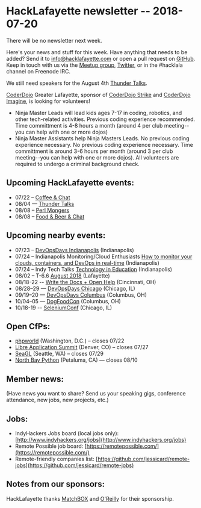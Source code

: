 # HackLafayette newsletter -- 2018-07-20

There will be no newsletter next week.

Here's your news and stuff for this week. Have anything that needs to be added? Send it to info@hacklafayette.com or open a pull request on [GitHub](https://github.com/hacklafayette/newsletter). Keep in touch with us via the [Meetup group](https://www.meetup.com/hacklafayette/), [Twitter](https://twitter.com/hacklafayette), or in the #hacklala channel on Freenode IRC.

We still need speakers for the August 4th [Thunder Talks](https://www.meetup.com/hacklafayette/events/250786771/).

[CoderDojo](http://www.greaterlafayettecommerce.com/greater-lafayette-coder-dojo) Greater Lafayette, sponsor of [CoderDojo Strike](http://www.signupgenius.com/go/5080945aea62ea5f49-coderdojo) and [CoderDojo Imagine](http://www.signupgenius.com/go/5080945aea62ea5f49-coderdojo1), is looking for volunteers!
* Ninja Master Leads will lead kids ages 7-17 in coding, robotics, and other tech-related activities.  Previous coding experience recommended.  Time committment is 4-8 hours a month (around 4 per club meeting--you can help with one or more dojos)
* Ninja Master Assistants help Ninja Masters Leads.  No previous coding experience necessary. 
No previous coding experience necessary.  Time committment is around 3-6 hours per month (around 3 per club meeting--you can help with one or more dojos). All volunteers are required to undergo a criminal background check.

## Upcoming HackLafayette events:
* 07/22 – [Coffee & Chat](https://www.meetup.com/hacklafayette/events/pcmxklyxkbdc/)
* 08/04 — [Thunder Talks](https://www.meetup.com/hacklafayette/events/250786771/)
* 08/08 – [Perl Mongers](https://www.meetup.com/hacklafayette/events/vkwlfpyxlblb/)
* 08/08 – [Food & Beer & Chat](https://www.meetup.com/hacklafayette/events/qjsqplyxlblb/)


## Upcoming nearby events:
* 07/23 – [DevOpsDays Indianapolis](https://www.meetup.com/DevOpsDays-Indianapolis/events/251207399/) (Indianapolis)
* 07/24 – Indianapolis Monitoring/Cloud Enthusiasts [How to monitor your clouds, containers, and DevOps in real-time](https://www.meetup.com/Indianapolis-Monitoring-Cloud-Enthusiasts/events/251208415/) (Indianapolis)
* 07/24 – Indy Tech Talks [Technology in Education](https://www.meetup.com/indy-tech-talks/events/251209859/) (Indianapolis)
* 08/02 – T-6.6 [August 2018](https://www.meetup.com/tminus/events/247753889/) (Lafayette)
* 08/18-22 -- [Write the Docs + Open Help](http://www.writethedocs.org/conf/cincinnati/2018/) (Cincinnati, OH)
* 08/28–29 — [DevOpsDays Chicago](https://www.devopsdays.org/events/2018-chicago) (Chicago, IL)
* 09/19–20 — [DevOpsDays Columbus](https://www.devopsdays.org/events/2018-columbus) (Columbus, OH)
* 10/04–05 — [DogFoodCon](http://www.dogfoodcon.com/) (Columbus, OH)
* 10/18-19 -- [SeleniumConf](https://www.seleniumconf.us/) (Chicago, IL)

## Open CfPs:
* [phpworld](https://www.papercall.io/phpworld2018) (Washington, D.C.) – closes 07/22
* [Libre Application Summit](https://las.gnome.org/conferences/LAS) (Denver, CO) – closes 07/27
* [SeaGL](http://seagl.org/news/2018/06/04/CFP-open.html) (Seattle, WA) – closes 07/29
* [North Bay Python](http://northbaypython.org/cfp) (Petaluma, CA) — closes 08/10

## Member news:
(Have news you want to share? Send us your speaking gigs, conference attendance, new jobs, new projects, etc.)

## Jobs:
* IndyHackers Jobs board (local jobs only): [http://www.indyhackers.org/jobs](http://www.indyhackers.org/jobs)
* Remote Possible job board: [https://remotepossible.com/](https://remotepossible.com/)
* Remote-friendly companies list: [https://github.com/jessicard/remote-jobs](https://github.com/jessicard/remote-jobs)

## Notes from our sponsors:

HackLafayette thanks [MatchBOX](http://matchboxstudio.org/) and [O'Reilly](http://www.oreilly.com/) for their sponsorship.
